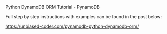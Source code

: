 Python DynamoDB ORM Tutorial - PynamoDB

Full step by step instructions with examples can be found in the post below:

https://unbiased-coder.com/pynamodb-python-dynamodb-orm/ 

